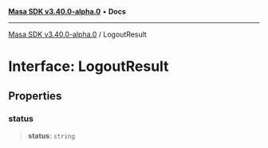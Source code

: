 [**Masa SDK v3.40.0-alpha.0**](../README.md) • **Docs**

***

[Masa SDK v3.40.0-alpha.0](../globals.md) / LogoutResult

# Interface: LogoutResult

## Properties

### status

> **status**: `string`
